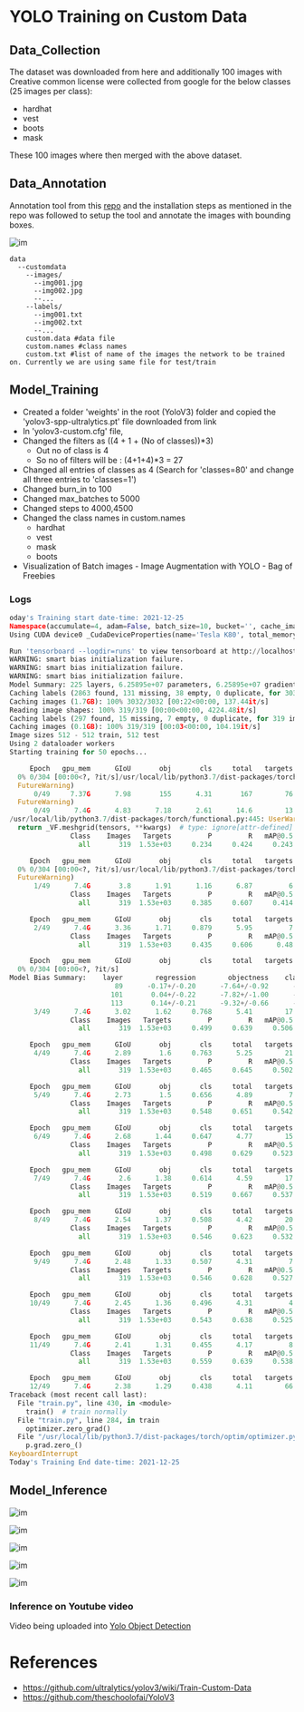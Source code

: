 # YOLO Training on Custom Data

## Data_Collection

The dataset was downloaded from here and additionally 100 images with Creative common license were collected from google for the below classes (25 images per class):
- hardhat
- vest
- boots
- mask

These 100 images where then merged with the above dataset.

## Data_Annotation

Annotation tool from this [repo](https://github.com/miki998/YoloV3_Annotation_Tool) and the installation steps as mentioned in the repo was followed to setup the tool and annotate the images with bounding boxes.

![im](https://user-images.githubusercontent.com/17870236/127248717-cf045180-5342-443c-aada-205b1bb18d9b.png)

```
data
  --customdata
    --images/
      --img001.jpg
      --img002.jpg
      --...
    --labels/
      --img001.txt
      --img002.txt
      --...
    custom.data #data file
    custom.names #class names
    custom.txt #list of name of the images the network to be trained on. Currently we are using same file for test/train
```

## Model_Training

- Created a folder 'weights' in the root (YoloV3) folder and copied the 'yolov3-spp-ultralytics.pt' file downloaded from link
- In 'yolov3-custom.cfg' file,
- Changed the filters as ((4 + 1 + (No of classes))*3)
  - Out no of class is 4
  - So no of filters will be : (4+1+4)*3 = 27
- Changed all entries of classes as 4 (Search for 'classes=80' and change all three entries to 'classes=1')
- Changed burn_in to 100
- Changed max_batches to 5000
- Changed steps to 4000,4500
- Changed the class names in custom.names
  - hardhat
  - vest
  - mask
  - boots
- Visualization of Batch images - Image Augmentation with YOLO - Bag of Freebies

### Logs

```python
oday's Training start date-time: 2021-12-25
Namespace(accumulate=4, adam=False, batch_size=10, bucket='', cache_images=True, cfg='cfg/yolov3-custom.cfg', data='data/customdata/custom.data', device='', epochs=50, evolve=False, img_size=[512], multi_scale=False, name='', nosave=False, notest=False, rect=False, resume=False, single_cls=False, weights='weights/yolov3-spp-ultralytics.pt')
Using CUDA device0 _CudaDeviceProperties(name='Tesla K80', total_memory=11441MB)

Run 'tensorboard --logdir=runs' to view tensorboard at http://localhost:6006/
WARNING: smart bias initialization failure.
WARNING: smart bias initialization failure.
WARNING: smart bias initialization failure.
Model Summary: 225 layers, 6.25895e+07 parameters, 6.25895e+07 gradients
Caching labels (2863 found, 131 missing, 38 empty, 0 duplicate, for 3032 images): 100% 3032/3032 [00:00<00:00, 4566.67it/s]
Caching images (1.7GB): 100% 3032/3032 [00:22<00:00, 137.44it/s]
Reading image shapes: 100% 319/319 [00:00<00:00, 4224.48it/s]
Caching labels (297 found, 15 missing, 7 empty, 0 duplicate, for 319 images): 100% 319/319 [00:00<00:00, 4560.11it/s]
Caching images (0.1GB): 100% 319/319 [00:03<00:00, 104.19it/s]
Image sizes 512 - 512 train, 512 test
Using 2 dataloader workers
Starting training for 50 epochs...

     Epoch   gpu_mem      GIoU       obj       cls     total   targets  img_size
  0% 0/304 [00:00<?, ?it/s]/usr/local/lib/python3.7/dist-packages/torch/cuda/memory.py:386: FutureWarning: torch.cuda.memory_cached has been renamed to torch.cuda.memory_reserved
  FutureWarning)
      0/49     7.37G      7.98       155      4.31       167        76       512:   0% 1/304 [00:06<33:19,  6.60s/it]/usr/local/lib/python3.7/dist-packages/torch/cuda/memory.py:386: FutureWarning: torch.cuda.memory_cached has been renamed to torch.cuda.memory_reserved
  FutureWarning)
      0/49      7.4G      4.83      7.18      2.61      14.6        13       512: 100% 304/304 [19:46<00:00,  3.90s/it]
/usr/local/lib/python3.7/dist-packages/torch/functional.py:445: UserWarning: torch.meshgrid: in an upcoming release, it will be required to pass the indexing argument. (Triggered internally at  ../aten/src/ATen/native/TensorShape.cpp:2157.)
  return _VF.meshgrid(tensors, **kwargs)  # type: ignore[attr-defined]
               Class    Images   Targets         P         R   mAP@0.5        F1: 100% 32/32 [00:28<00:00,  1.13it/s]
                 all       319  1.53e+03     0.234     0.424     0.243     0.295

     Epoch   gpu_mem      GIoU       obj       cls     total   targets  img_size
  0% 0/304 [00:00<?, ?it/s]/usr/local/lib/python3.7/dist-packages/torch/cuda/memory.py:386: FutureWarning: torch.cuda.memory_cached has been renamed to torch.cuda.memory_reserved
  FutureWarning)
      1/49      7.4G       3.8      1.91      1.16      6.87         6       512: 100% 304/304 [19:43<00:00,  3.89s/it]
               Class    Images   Targets         P         R   mAP@0.5        F1: 100% 32/32 [00:27<00:00,  1.18it/s]
                 all       319  1.53e+03     0.385     0.607     0.414     0.458

     Epoch   gpu_mem      GIoU       obj       cls     total   targets  img_size
      2/49      7.4G      3.36      1.71     0.879      5.95         7       512: 100% 304/304 [19:42<00:00,  3.89s/it]
               Class    Images   Targets         P         R   mAP@0.5        F1: 100% 32/32 [00:27<00:00,  1.18it/s]
                 all       319  1.53e+03     0.435     0.606      0.48     0.506

     Epoch   gpu_mem      GIoU       obj       cls     total   targets  img_size
  0% 0/304 [00:00<?, ?it/s]
Model Bias Summary:    layer        regression        objectness    classification
                          89      -0.17+/-0.20      -7.64+/-0.92      -0.66+/-0.48 
                         101       0.04+/-0.22      -7.82+/-1.00      -0.66+/-0.21 
                         113       0.14+/-0.21      -9.32+/-0.66      -0.61+/-0.33 
      3/49      7.4G      3.02      1.62     0.768      5.41        17       512: 100% 304/304 [19:43<00:00,  3.89s/it]
               Class    Images   Targets         P         R   mAP@0.5        F1: 100% 32/32 [00:27<00:00,  1.18it/s]
                 all       319  1.53e+03     0.499     0.639     0.506     0.559

     Epoch   gpu_mem      GIoU       obj       cls     total   targets  img_size
      4/49      7.4G      2.89       1.6     0.763      5.25        21       512: 100% 304/304 [19:41<00:00,  3.89s/it]
               Class    Images   Targets         P         R   mAP@0.5        F1: 100% 32/32 [00:27<00:00,  1.18it/s]
                 all       319  1.53e+03     0.465     0.645     0.502      0.54

     Epoch   gpu_mem      GIoU       obj       cls     total   targets  img_size
      5/49      7.4G      2.73       1.5     0.656      4.89         7       512: 100% 304/304 [19:38<00:00,  3.88s/it]
               Class    Images   Targets         P         R   mAP@0.5        F1: 100% 32/32 [00:26<00:00,  1.19it/s]
                 all       319  1.53e+03     0.548     0.651     0.542     0.589

     Epoch   gpu_mem      GIoU       obj       cls     total   targets  img_size
      6/49      7.4G      2.68      1.44     0.647      4.77        15       512: 100% 304/304 [19:38<00:00,  3.88s/it]
               Class    Images   Targets         P         R   mAP@0.5        F1: 100% 32/32 [00:26<00:00,  1.19it/s]
                 all       319  1.53e+03     0.498     0.629     0.523     0.556

     Epoch   gpu_mem      GIoU       obj       cls     total   targets  img_size
      7/49      7.4G       2.6      1.38     0.614      4.59        17       512: 100% 304/304 [19:39<00:00,  3.88s/it]
               Class    Images   Targets         P         R   mAP@0.5        F1: 100% 32/32 [00:26<00:00,  1.19it/s]
                 all       319  1.53e+03     0.519     0.667     0.537     0.583

     Epoch   gpu_mem      GIoU       obj       cls     total   targets  img_size
      8/49      7.4G      2.54      1.37     0.508      4.42        20       512: 100% 304/304 [19:39<00:00,  3.88s/it]
               Class    Images   Targets         P         R   mAP@0.5        F1: 100% 32/32 [00:26<00:00,  1.19it/s]
                 all       319  1.53e+03     0.546     0.623     0.532     0.578

     Epoch   gpu_mem      GIoU       obj       cls     total   targets  img_size
      9/49      7.4G      2.48      1.33     0.507      4.31         7       512: 100% 304/304 [19:43<00:00,  3.89s/it]
               Class    Images   Targets         P         R   mAP@0.5        F1: 100% 32/32 [00:26<00:00,  1.19it/s]
                 all       319  1.53e+03     0.546     0.628     0.527     0.583

     Epoch   gpu_mem      GIoU       obj       cls     total   targets  img_size
     10/49      7.4G      2.45      1.36     0.496      4.31         4       512: 100% 304/304 [19:44<00:00,  3.90s/it]
               Class    Images   Targets         P         R   mAP@0.5        F1: 100% 32/32 [00:26<00:00,  1.19it/s]
                 all       319  1.53e+03     0.543     0.638     0.525     0.584

     Epoch   gpu_mem      GIoU       obj       cls     total   targets  img_size
     11/49      7.4G      2.41      1.31     0.455      4.17         8       512: 100% 304/304 [19:41<00:00,  3.88s/it]
               Class    Images   Targets         P         R   mAP@0.5        F1: 100% 32/32 [00:26<00:00,  1.19it/s]
                 all       319  1.53e+03     0.559     0.639     0.538     0.595

     Epoch   gpu_mem      GIoU       obj       cls     total   targets  img_size
     12/49      7.4G      2.38      1.29     0.438      4.11        66       512:  83% 252/304 [16:25<03:23,  3.91s/it]
Traceback (most recent call last):
  File "train.py", line 430, in <module>
    train()  # train normally
  File "train.py", line 284, in train
    optimizer.zero_grad()
  File "/usr/local/lib/python3.7/dist-packages/torch/optim/optimizer.py", line 217, in zero_grad
    p.grad.zero_()
KeyboardInterrupt
Today's Training End date-time: 2021-12-25
```

## Model_Inference

![im](https://github.com/amitkml/Transformer-DeepLearning/blob/main/Session-11-Yolo-ObjDetection/YoloV3-CustomDataSet/YoloV3/output/boots.jpg?raw=true)

![im](https://github.com/amitkml/Transformer-DeepLearning/blob/main/Session-11-Yolo-ObjDetection/YoloV3-CustomDataSet/YoloV3/output/image-06.jpg?raw=true)

![im](https://github.com/amitkml/Transformer-DeepLearning/blob/main/Session-11-Yolo-ObjDetection/YoloV3-CustomDataSet/YoloV3/output/image-12.jpg?raw=true)

![im](https://github.com/amitkml/Transformer-DeepLearning/blob/main/Session-11-Yolo-ObjDetection/YoloV3-CustomDataSet/YoloV3/output/image-13.jpg?raw=true)



![im](https://github.com/amitkml/Transformer-DeepLearning/blob/main/Session-11-Yolo-ObjDetection/YoloV3-CustomDataSet/YoloV3/output/7547d3c7b4b526b96dad0d89e.jpeg?raw=true)

### Inference on Youtube video

Video being uploaded into [Yolo Object Detection](https://youtu.be/0KVU5Bs-bHY)

#  References

- https://github.com/ultralytics/yolov3/wiki/Train-Custom-Data
- https://github.com/theschoolofai/YoloV3